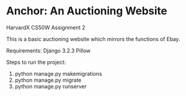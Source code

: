 # Anchor: An Auctioning Website

HarvardX CS50W Assignment 2

This is a basic auctioning website which mirrors the functions of Ebay.

Requirements:
Django 3.2.3
Pillow

Steps to run the project:
1) python manage.py makemigrations
2) python manage.py migrate
3) python manage.py runserver
